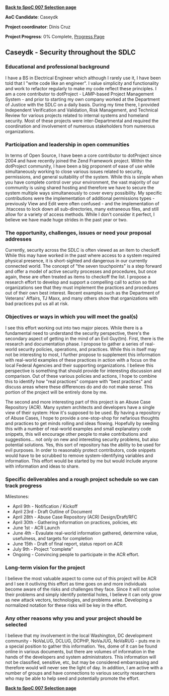 **[Back to SpoC 007 Selection
page](http://www.owasp.org/index.php/OWASP_Spring_Of_Code_2007_Selection)**

**AoC Candidate**: Caseydk

**Project coordinator**: Dinis Cruz

**Project Progress**: 0% Complete, [Progress
Page](SpoC_007_-_Security_throughout_the_SDLC_-_Progress_Page "wikilink")

## Caseydk - Security throughout the SDLC

### Educational and professional background

I have a BS in Electrical Engineer which although I rarely use it, I
have been told that I "write code like an engineer". I value simplicity
and functionality and work to refactor regularly to make my code reflect
these principles. I am a core contributor to dotProject - LAMP-based
Project Management System - and prior to starting my own company worked
at the Department of Justice with the SDLC on a daily basis. During my
time there, I provided Independent Verification and Validation, Risk
Management, and Technical Review for various projects related to
internal systems and homeland security. Most of these projects were
inter-Departmental and required the coordination and involvement of
numerous stakeholders from numerous organizations.

### Participation and leadership in open communities

In terms of Open Source, I have been a core contributor to dotProject
since 2004 and have recently joined the Zend Framework project. Within
the dotProject community, I have been a big proponent of ease of use
while simultaneously working to close various issues related to
security, permissions, and general suitability of the system. While this
is simple when you have complete control over your environment, the vast
majority of our community is using shared hosting and therefore we have
to secure the system multiple ways simultaneously to cover every
possibility. My specific contributions were the implementation of
additional permissions types - previously View and Edit were often
confused - and the implementation of .htaccess to lock down all
sub-directories, many extraneous files, and still allow for a variety of
access methods. While I don't consider it perfect, I believe we have
made huge strides in the past year or two.

### The opportunity, challenges, issues or need your proposal addresses

Currently, security across the SDLC is often viewed as an item to
checkoff. While this may have worked in the past where access to a
system required physical presence, it is short-sighted and dangerous in
our currently connected world. The concept of "the seven touchpoints" is
a step forward and offer a model of active security processes and
procedures, but once again, these are often treated as items to checkoff
the list. I propose a research effort to develop and support a
compelling call to action so that organizations see that they must
implement the practices and procedures out of their own best interest.
Recent examples such as the Department of Veterans' Affairs, TJ Maxx,
and many others show that organizations with bad practices put us all at
risk.

### Objectives or ways in which you will meet the goal(s)

I see this effort working out into two major pieces. While there is a
fundamental need to understand the security perspective, there's the
secondary aspect of getting in the mind of an Evil Guy(tm). First, there
is the research and documentation phase. I propose to gather a series of
real-world security policies, operations, and practices. While this in
itself may not be interesting to most, I further propose to supplement
this information with real-world examples of these practices in action
with a focus on the local Federal Agencies and their supporting
organizations. I believe this perspective is something that should
provide for interesting discussion and comparison. Out of these various
policies and actions, I hope to combine this to identify how "real
practices" compare with "best practices" and discuss areas where these
differences do and do not make sense. This portion of the project will
be entirely done by me.

The second and more interesting part of this project is an Abuse Case
Repository (ACR). Many system architects and developers have a single
view of their system: How it's supposed to be used. By having a
repository of Abuse Cases, I hope to provide a one-stop-shop for
nefarious thoughts and practices to get minds rolling and ideas flowing.
Hopefully by seeding this with a number of real-world examples and small
explanatory code snippets, this will encourage other people to make
contributions and suggestions... not only on new and interesting
security problems, but also potential solutions. Yes, this sort of
repository has the ability to be used for evil purposes. In order to
reasonably protect contributors, code snippets would have to be scrubbed
to remove system-identifying variables and information. This effort
would be started by me but would include anyone with information and
ideas to share.

### Specific deliverables and a rough project schedule so we can track progress

Milestones:

  - April 9th - Notification / Kickoff
  - April 23rd - Draft Outline of Document
  - April 28th - Abuse Case Repository (ACR) Design/Draft/RFC
  - April 30th - Gathering information on practices, policies, etc
  - June 1st - ACR Launch
  - June 4th - Evaulate real-world information gathered, determine
    value, usefulness, and targets for completion
  - June 15th - Draft of final report, status report on ACR
  - July 9th - Project "complete"
  - Ongoing - Convincing people to participate in the ACR effort.

### Long-term vision for the project

I believe the most valuable aspect to come out of this project will be
ACR and I see it outliving this effort as time goes on and more
individuals become aware of the risks and challenges they face. Since it
will not solve their problems and simply identify potential holes, I
believe it can only grow as new attack vectors, technologies, and
problems arise. Developing a normalized notation for these risks will be
key in the effort.

### Any other reasons why you and your project should be selected

I believe that my involvement in the local Washington, DC development
community - NoVaLUG, DCLUG, DCPHP, NoVaJUG, NoVaRUG - puts me in a
special position to gather this information. Yes, dome of it can be
found online in various documents, but there are volumes of information
in the hands of the developers and system administrators. This
information will not be classified, sensitive, etc, but may be
considered embarrassing and therefore would will never see the light of
day. In addition, I am active with a number of groups and have
connections to various security researchers who may be able to help seed
and potentially promote the effort.

**[Back to SpoC 007 Selection
page](http://www.owasp.org/index.php/OWASP_Spring_Of_Code_2007_Selection)**